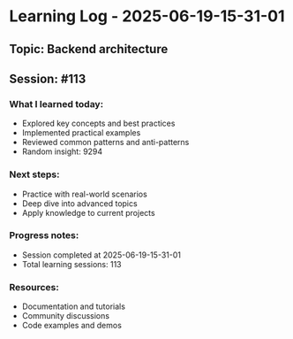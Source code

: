 # Learning Log - 2025-06-19-15-31-01

## Topic: Backend architecture
## Session: #113

### What I learned today:
- Explored key concepts and best practices
- Implemented practical examples  
- Reviewed common patterns and anti-patterns
- Random insight: 9294

### Next steps:
- Practice with real-world scenarios
- Deep dive into advanced topics
- Apply knowledge to current projects

### Progress notes:
- Session completed at 2025-06-19-15-31-01
- Total learning sessions: 113

### Resources:
- Documentation and tutorials
- Community discussions
- Code examples and demos
